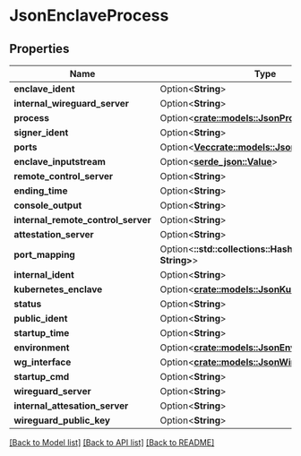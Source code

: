 # JsonEnclaveProcess

## Properties

Name | Type | Description | Notes
------------ | ------------- | ------------- | -------------
**enclave_ident** | Option<**String**> |  | [optional]
**internal_wireguard_server** | Option<**String**> |  | [optional]
**process** | Option<[**crate::models::JsonProcess**](json_Process.md)> |  | [optional]
**signer_ident** | Option<**String**> |  | [optional]
**ports** | Option<[**Vec<crate::models::JsonEnclavePort>**](json_EnclavePort.md)> |  | [optional]
**enclave_inputstream** | Option<[**serde_json::Value**](.md)> |  | [optional]
**remote_control_server** | Option<**String**> |  | [optional]
**ending_time** | Option<**String**> |  | [optional]
**console_output** | Option<**String**> |  | [optional]
**internal_remote_control_server** | Option<**String**> |  | [optional]
**attestation_server** | Option<**String**> |  | [optional]
**port_mapping** | Option<**::std::collections::HashMap<String, String>**> |  | [optional]
**internal_ident** | Option<**String**> |  | [optional]
**kubernetes_enclave** | Option<[**crate::models::JsonKubernetesEnclave**](json_KubernetesEnclave.md)> |  | [optional]
**status** | Option<**String**> |  | [optional]
**public_ident** | Option<**String**> |  | [optional]
**startup_time** | Option<**String**> |  | [optional]
**environment** | Option<[**crate::models::JsonEnvironment**](json_Environment.md)> |  | [optional]
**wg_interface** | Option<[**crate::models::JsonWireguardInterface**](json_WireguardInterface.md)> |  | [optional]
**startup_cmd** | Option<**String**> |  | [optional]
**wireguard_server** | Option<**String**> |  | [optional]
**internal_attesation_server** | Option<**String**> |  | [optional]
**wireguard_public_key** | Option<**String**> |  | [optional]

[[Back to Model list]](../README.md#documentation-for-models) [[Back to API list]](../README.md#documentation-for-api-endpoints) [[Back to README]](../README.md)


